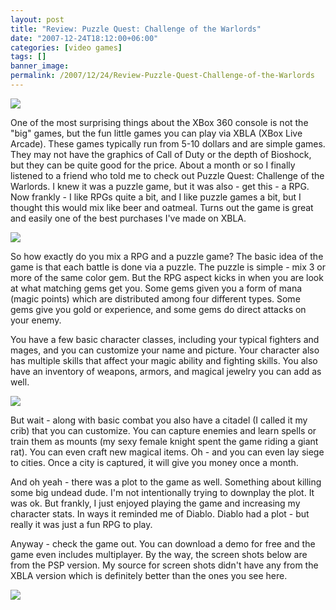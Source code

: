 ```yaml
---
layout: post
title: "Review: Puzzle Quest: Challenge of the Warlords"
date: "2007-12-24T18:12:00+06:00"
categories: [video games]
tags: []
banner_image: 
permalink: /2007/12/24/Review-Puzzle-Quest-Challenge-of-the-Warlords
---
```


<img src="https://static.raymondcamden.com/images/cfjedi/pglogoa.jpg">

One of the most surprising things about the XBox 360 console is not the "big" games, but the fun little games you can play via XBLA (XBox Live Arcade). These games typically run from 5-10 dollars and are simple games. They may not have the graphics of Call of Duty or the depth of Bioshock, but they can be quite good for the price. About a month or so I finally listened to a friend who told me to check out Puzzle Quest: Challenge of the Warlords. I knew it was a puzzle game, but it was also - get this - a RPG. Now frankly - I like RPGs quite a bit, and I like puzzle games a bit, but I thought this would mix like beer and oatmeal. Turns out the game is great and easily one of the best purchases I've made on XBLA.

<img src="https://static.raymondcamden.com/images/cfjedi/PQS1.jpg">

So how exactly do you mix a RPG and a puzzle game? The basic idea of the game is that each battle is done via a puzzle. The puzzle is simple - mix 3 or more of the same color gem. But the RPG aspect kicks in when you are look at what matching gems get you. Some gems given you a form of mana (magic points) which are distributed among four different types. Some gems give you gold or experience, and some gems do direct attacks on your enemy. 

You have a few basic character classes, including your typical fighters and mages, and you can customize your name and picture. Your character also has multiple skills that affect your magic ability and fighting skills. You also have an inventory of weapons, armors, and magical jewelry you can add as well.

<img src="https://static.raymondcamden.com/images/cfjedi/pq2.jpg">

But wait - along with basic combat you also have a citadel  (I called it my crib) that you can customize. You can capture enemies and learn spells or train them as mounts (my sexy female knight spent the game riding a giant rat). You can even craft new magical items. Oh - and you can even lay siege to cities. Once a city is captured, it will give you money once a month.

And oh yeah - there was a plot to the game as well. Something about killing some big undead dude. I'm not intentionally trying to downplay the plot. It was ok. But frankly, I just enjoyed playing the game and increasing my character stats. In ways it reminded me of Diablo. Diablo had a plot - but really it was just a fun RPG to play. 

Anyway - check the game out. You can download a demo for free and the game even includes multiplayer. By the way, the screen shots below are from the PSP version. My source for screen shots didn't have any from the XBLA version which is definitely better than the ones you see here.


<img src="https://static.raymondcamden.com/images/cfjedi/pq3.jpg">